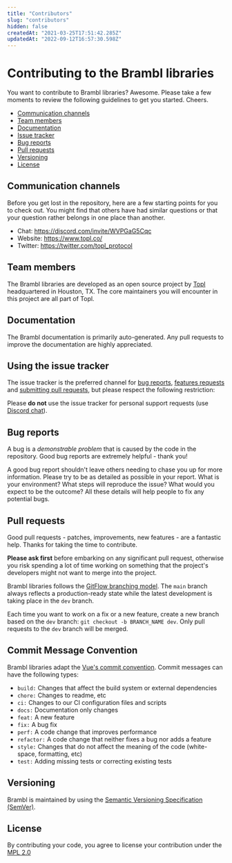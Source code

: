 ```yaml
---
title: "Contributors"
slug: "contributors"
hidden: false
createdAt: "2021-03-25T17:51:42.285Z"
updatedAt: "2022-09-12T16:57:30.598Z"
---
```

# Contributing to the Brambl libraries

You want to contribute to Brambl libraries? Awesome. Please take a few moments to
review the following guidelines to get you started. Cheers.

* [Communication channels](#communication)
* [Team members](#team)
* [Documentation](#documentation)
* [Issue tracker](#issues)
* [Bug reports](#bugs)
* [Pull requests](#pull-requests)
* [Versioning](#versioning)
* [License](#license)

<a name="communication"></a>
## Communication channels

Before you get lost in the repository, here are a few starting points
for you to check out. You might find that others have had similar
questions or that your question rather belongs in one place than another.

* Chat: https://discord.com/invite/WVPGaG5Cqc
* Website: https://www.topl.co/
* Twitter: https://twitter.com/topl_protocol


<a name="team"></a>
## Team members

The Brambl libraries are developed as an open source project by [Topl](https://www.topl.co/)
headquartered in Houston, TX. The core maintainers you will encounter in this project
are all part of Topl.

## Documentation

The Brambl documentation is primarily auto-generated.
Any pull requests to improve the documentation are highly appreciated.

<a name="issues"></a>
## Using the issue tracker

The issue tracker is the preferred channel for [bug reports](#bugs),
[features requests](#features) and [submitting pull
requests](#pull-requests), but please respect the following restriction:

Please **do not** use the issue tracker for personal support requests (use [Discord chat](https://discord.gg/CHaG8utU)).

<a name="bugs"></a>
## Bug reports

A bug is a _demonstrable problem_ that is caused by the code in the repository.
Good bug reports are extremely helpful - thank you!

A good bug report shouldn't leave others needing to chase you up for more
information. Please try to be as detailed as possible in your report. What is
your environment? What steps will reproduce the issue? What would you expect to
be the outcome? All these details will help people to fix any potential bugs.

<a name="pull-requests"></a>
## Pull requests

Good pull requests - patches, improvements, new features - are a fantastic
help. Thanks for taking the time to contribute.

**Please ask first** before embarking on any significant pull request,
otherwise you risk spending a lot of time working on something that the
project's developers might not want to merge into the project.

Brambl libraries follows the [GitFlow branching model](http://nvie.com/posts/a-successful-git-branching-model). The ```main``` branch always reflects a production-ready state while the latest development is taking place in the ```dev``` branch.

Each time you want to work on a fix or a new feature, create a new branch based on the ```dev``` branch: ```git checkout -b BRANCH_NAME dev```. Only pull requests to the ```dev``` branch will be merged.

<a name="commit-message-convention"></a>
## Commit Message Convention

Brambl libraries adapt the [Vue's commit convention](https://github.com/vuejs/vue/blob/dev/.github/COMMIT_CONVENTION.md). Commit messages can have the following types:

- `build:` Changes that affect the build system or external dependencies
- `chore:` Changes to readme, etc
- `ci:` Changes to our CI configuration files and scripts
- `docs:` Documentation only changes
- `feat:` A new feature
- `fix:` A bug fix
- `perf:` A code change that improves performance
- `refactor:` A code change that neither fixes a bug nor adds a feature
- `style:` Changes that do not affect the meaning of the code (white-space, formatting, etc)
- `test:` Adding missing tests or correcting existing tests

## Versioning

Brambl is maintained by using the [Semantic Versioning Specification (SemVer)](http://semver.org).

<a name="license"></a>
## License

By contributing your code, you agree to license your contribution under the [MPL 2.0](LICENSE)